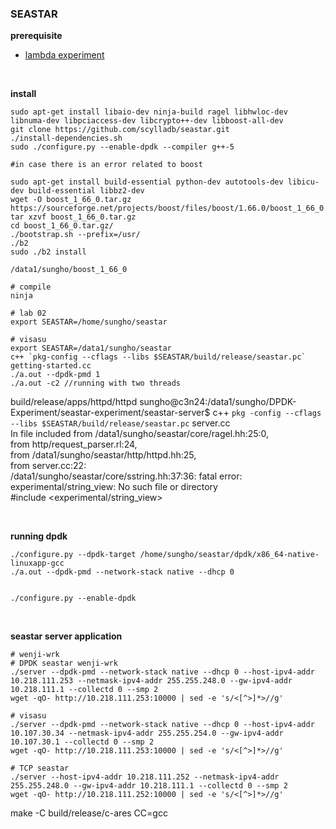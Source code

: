 ### SEASTAR

**prerequisite**
- [lambda experiment](lambda)

<br>

**install**
```
sudo apt-get install libaio-dev ninja-build ragel libhwloc-dev libnuma-dev libpciaccess-dev libcrypto++-dev libboost-all-dev
git clone https://github.com/scylladb/seastar.git
./install-dependencies.sh
sudo ./configure.py --enable-dpdk --compiler g++-5

#in case there is an error related to boost

sudo apt-get install build-essential python-dev autotools-dev libicu-dev build-essential libbz2-dev
wget -O boost_1_66_0.tar.gz https://sourceforge.net/projects/boost/files/boost/1.66.0/boost_1_66_0.tar.gz/download
tar xzvf boost_1_66_0.tar.gz
cd boost_1_66_0.tar.gz/
./bootstrap.sh --prefix=/usr/
./b2
sudo ./b2 install

/data1/sungho/boost_1_66_0

# compile
ninja

# lab 02
export SEASTAR=/home/sungho/seastar

# visasu
export SEASTAR=/data1/sungho/seastar
c++ `pkg-config --cflags --libs $SEASTAR/build/release/seastar.pc` getting-started.cc
./a.out --dpdk-pmd 1
./a.out -c2 //running with two threads
```



build/release/apps/httpd/httpd
sungho@c3n24:/data1/sungho/DPDK-Experiment/seastar-experiment/seastar-server$ c++ `pkg
-config --cflags --libs $SEASTAR/build/release/seastar.pc` server.cc                  
In file included from /data1/sungho/seastar/core/ragel.hh:25:0,                       
                 from http/request_parser.rl:24,                                      
                 from /data1/sungho/seastar/http/httpd.hh:25,                         
                 from server.cc:22:                                                   
/data1/sungho/seastar/core/sstring.hh:37:36: fatal error: experimental/string_view: No
 such file or directory                                                               
 #include <experimental/string_view>                                                  

<br>

**running dpdk**
```
./configure.py --dpdk-target /home/sungho/seastar/dpdk/x86_64-native-linuxapp-gcc
./a.out --dpdk-pmd --network-stack native --dhcp 0


./configure.py --enable-dpdk

```

<br>

**seastar server application**
```
# wenji-wrk
# DPDK seastar wenji-wrk
./server --dpdk-pmd --network-stack native --dhcp 0 --host-ipv4-addr 10.218.111.253 --netmask-ipv4-addr 255.255.248.0 --gw-ipv4-addr 10.218.111.1 --collectd 0 --smp 2
wget -qO- http://10.218.111.253:10000 | sed -e 's/<[^>]*>//g'

# visasu
./server --dpdk-pmd --network-stack native --dhcp 0 --host-ipv4-addr 10.107.30.34 --netmask-ipv4-addr 255.255.254.0 --gw-ipv4-addr 10.107.30.1 --collectd 0 --smp 2
wget -qO- http://10.218.111.253:10000 | sed -e 's/<[^>]*>//g'

# TCP seastar
./server --host-ipv4-addr 10.218.111.252 --netmask-ipv4-addr 255.255.248.0 --gw-ipv4-addr 10.218.111.1 --collectd 0 --smp 2
wget -qO- http://10.218.111.252:10000 | sed -e 's/<[^>]*>//g'
```



make -C build/release/c-ares CC=gcc
